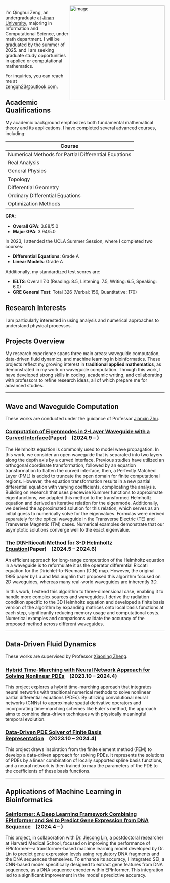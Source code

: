 <img src="https://github.com/user-attachments/assets/a838e8f8-d0f0-4ce5-b84f-5b5e5cbafecd" alt="image" width="300" align="right">

I’m Qinghui Zeng, an undergraduate at [Jinan University](https://english.jnu.edu.cn/), majoring in Information and Computational Science, under math department. I will be graduated by the summer of 2025. and I am seeking graduate study opportunities in applied or computational mathematics.

For inquiries, you can reach me at [zengqh23@outlook.com](mailto:zengqh23@outlook.com).

## Academic Qualifications

My academic background emphasizes both fundamental mathematical theory and its applications. I have completed several advanced courses, including:

| Course                                   |
|-----------------------------------------|
| Numerical Methods for Partial Differential Equations |
| Real Analysis                           |
| General Physics                         |
| Topology                                |
| Differential Geometry                   |
| Ordinary Differential Equations         |
| Optimization Methods                    |

**GPA**:  
- **Overall GPA**: 3.88/5.0  
- **Major GPA**: 3.94/5.0  

In 2023, I attended the UCLA Summer Session, where I completed two courses:  
- **Differential Equations**: Grade A  
- **Linear Models**: Grade A  

Additionally, my standardized test scores are:  
- **IELTS**: Overall 7.0 (Reading: 8.5, Listening: 7.5, Writing: 6.5, Speaking: 6.0)  
- **GRE General Test**: Total 326 (Verbal: 156, Quantitative: 170)

## Research Interests
I am particularly interested in using analysis and numerical approaches to understand physical processes.

## Projects Overview
My research experience spans three main areas: waveguide computation, data-driven fluid dynamics, and machine learning in bioinformatics. These projects reflect my growing interest in **traditional applied mathematics**, as demonstrated in my work on waveguide computation. Through this work, I have developed strong skills in coding, academic writing, and collaborating with professors to refine research ideas, all of which prepare me for advanced studies.

---
## Wave and Waveguide Computation
These works are conducted under the guidance of Professor [Jianxin Zhu](https://faculty.jnu.edu.cn/xxkxjsxy/zjx2/list.htm).

### [Computation of Eigenmodes in 2-Layer Waveguide with a Curved Interface](https://drive.google.com/file/d/1-giY1xNVN1cCthW2_tEGN3MSqhV22StS/view?usp=drive_link)(Paper)&nbsp;&nbsp;&nbsp;&nbsp;(2024.9 – )
The Helmholtz equation is commonly used to model wave propagation. In this work, we consider an open waveguide that is separated into two layers along the depth axis by a curved interface. Previous studies have utilized an orthogonal coordinate transformation, followed by an equation transformation to flatten the curved interface, then, a Perfectly Matched Layer (PML) is added to truncate the open domain for finite computational regions. However, the equation transformation results in a new partial differential equation with varying coefficients, complicating the analysis. Building on research that uses piecewise Kummer functions to approximate eigenfunctions, we adapted this method to the transformed Helmholtz equation and derived an iterative relation for the eigenmode. Additionally, we derived the approximated solution for this relation, which serves as an initial guess to numerically solve for the eigenvalues. Formulas were derived separately for the optical waveguide in the Transverse Electric (TE) and Transverse Magnetic (TM) cases. Numerical examples demonstrate that our asymptotic solutions converge well to the exact eigenvalue.

### [The DtN-Riccati Method for 3-D Helmholtz Equation](https://drive.google.com/file/d/1-64_bIOeH3vN1deOnDFdYVuF5J6dVYmc/view?usp=drive_link)(Paper)&nbsp;&nbsp;&nbsp;&nbsp;(2024.5 – 2024.6)
An efficient approach for long-range computation of the Helmholtz equation in a waveguide is to reformulate it as the operator differential Riccati equation for the Dirichlet-to-Neumann (DtN) map. However, the original 1995 paper by Lu and McLaughlin that proposed this algorithm focused on 2D waveguides, whereas many real-world waveguides are inherently 3D.

In this work, I extend this algorithm to three-dimensional case, enabling it to handle more complex sources and waveguides. I derive the radiation condition specific to the 3D Helmholtz equation and developed a finite basis version of the algorithm by expanding matrices onto local basis functions at each step, significantly reducing memory usage and computational costs. Numerical examples and comparisons validate the accuracy of the proposed method across different waveguides.

---

## Data-Driven Fluid Dynamics
These works are supervised by Professor [Xiaoning Zheng](https://scholar.google.com/citations?user=rXW31d8AAAAJ&hl=zh-CN).

### [Hybrid Time-Marching with Neural Network Approach for Solving Nonlinear PDEs](https://github.com/qhzeng-gittec/helloitisqinghui/blob/main/projects/data_driven_pde_solver.md)&nbsp;&nbsp;&nbsp;&nbsp;(2023.10 – 2024.4)
This project explores a hybrid time-marching approach that integrates neural networks with traditional numerical methods to solve nonlinear partial differential equations (PDEs). By utilizing convolutional neural networks (CNNs) to approximate spatial derivative operators and incorporating time-marching schemes like Euler's method, the approach aims to combine data-driven techniques with physically meaningful temporal evolution.

### [Data-Driven PDE Solver of Finite Basis Representation](https://github.com/qhzeng-gittec/helloitisqinghui/blob/main/projects/finite_basis_neural_solver.md)&nbsp;&nbsp;&nbsp;&nbsp;(2023.10 – 2024.4)
This project draws inspiration from the finite element method (FEM) to develop a data-driven approach for solving PDEs. It represents the solutions of PDEs by a linear combination of locally supported spline basis functions, and a neural network is then trained to map the parameters of the PDE to the coefficients of these basis functions.

---

## Applications of Machine Learning in Bioinformatics
### [Seinformer: A Deep Learning Framework Combining EPInformer and Sei to Predict Gene Expression from DNA Sequence](https://github.com/JasonLinjc/Seinformer)&nbsp;&nbsp;&nbsp;&nbsp;(2024.4 – )
This project, in collaboration with [Dr. Jiecong Lin](https://www.linkedin.com/in/jiecong-lin-0665902a2), a postdoctoral researcher at Harvard Medical School, focused on improving the performance of EPInformer—a transformer-based machine learning model developed by Dr. Lin to predict gene expression levels using regulatory DNA fragments and the DNA sequences themselves. To enhance its accuracy, I integrated SEI, a CNN-based model specifically designed to extract gene features from DNA sequences, as a DNA sequence encoder within EPInformer. This integration led to a significant improvement in the model's predictive accuracy.
